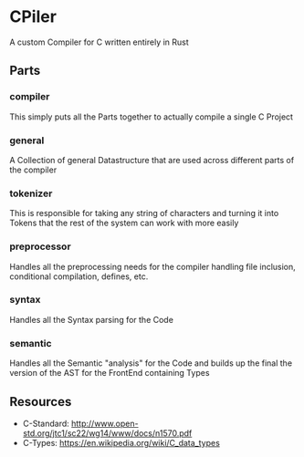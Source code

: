 # CPiler
A custom Compiler for C written entirely in Rust

## Parts
### compiler
This simply puts all the Parts together to actually compile a single C Project

### general
A Collection of general Datastructure that are used across different parts of the compiler

### tokenizer
This is responsible for taking any string of characters and turning it into Tokens that the rest
of the system can work with more easily

### preprocessor
Handles all the preprocessing needs for the compiler handling file inclusion, conditional compilation,
defines, etc.

### syntax
Handles all the Syntax parsing for the Code

### semantic
Handles all the Semantic "analysis" for the Code and builds up the final the version
of the AST for the FrontEnd containing Types

## Resources
* C-Standard: http://www.open-std.org/jtc1/sc22/wg14/www/docs/n1570.pdf
* C-Types: https://en.wikipedia.org/wiki/C_data_types

